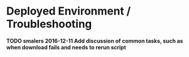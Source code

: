 # Deployed Environment / Troubleshooting

**TODO smalers 2016-12-11 Add discussion of common tasks, such as when download fails and needs to rerun script**
